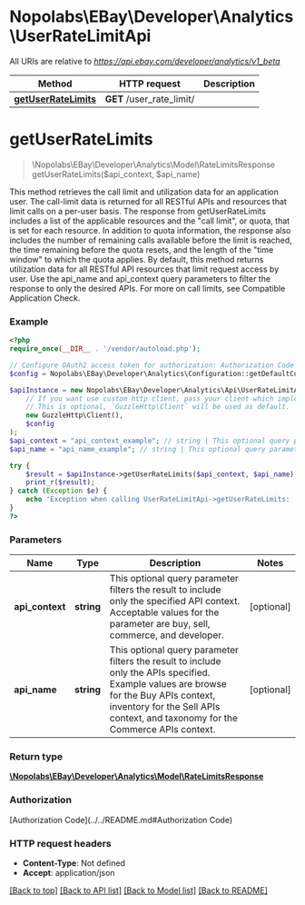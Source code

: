 # Nopolabs\EBay\Developer\Analytics\UserRateLimitApi

All URIs are relative to *https://api.ebay.com/developer/analytics/v1_beta*

Method | HTTP request | Description
------------- | ------------- | -------------
[**getUserRateLimits**](UserRateLimitApi.md#getUserRateLimits) | **GET** /user_rate_limit/ | 


# **getUserRateLimits**
> \Nopolabs\EBay\Developer\Analytics\Model\RateLimitsResponse getUserRateLimits($api_context, $api_name)



This method retrieves the call limit and utilization data for an application user. The call-limit data is returned for all RESTful APIs and resources that limit calls on a per-user basis. The response from getUserRateLimits includes a list of the applicable resources and the &quot;call limit&quot;, or quota, that is set for each resource. In addition to quota information, the response also includes the number of remaining calls available before the limit is reached, the time remaining before the quota resets, and the length of the &quot;time window&quot; to which the quota applies. By default, this method returns utilization data for all RESTful API resources that limit request access by user. Use the api_name and api_context query parameters to filter the response to only the desired APIs. For more on call limits, see Compatible Application Check.

### Example
```php
<?php
require_once(__DIR__ . '/vendor/autoload.php');

// Configure OAuth2 access token for authorization: Authorization Code
$config = Nopolabs\EBay\Developer\Analytics\Configuration::getDefaultConfiguration()->setAccessToken('YOUR_ACCESS_TOKEN');

$apiInstance = new Nopolabs\EBay\Developer\Analytics\Api\UserRateLimitApi(
    // If you want use custom http client, pass your client which implements `GuzzleHttp\ClientInterface`.
    // This is optional, `GuzzleHttp\Client` will be used as default.
    new GuzzleHttp\Client(),
    $config
);
$api_context = "api_context_example"; // string | This optional query parameter filters the result to include only the specified API context. Acceptable values for the parameter are buy, sell, commerce, and developer.
$api_name = "api_name_example"; // string | This optional query parameter filters the result to include only the APIs specified. Example values are browse for the Buy APIs context, inventory for the Sell APIs context, and taxonomy for the Commerce APIs context.

try {
    $result = $apiInstance->getUserRateLimits($api_context, $api_name);
    print_r($result);
} catch (Exception $e) {
    echo 'Exception when calling UserRateLimitApi->getUserRateLimits: ', $e->getMessage(), PHP_EOL;
}
?>
```

### Parameters

Name | Type | Description  | Notes
------------- | ------------- | ------------- | -------------
 **api_context** | **string**| This optional query parameter filters the result to include only the specified API context. Acceptable values for the parameter are buy, sell, commerce, and developer. | [optional]
 **api_name** | **string**| This optional query parameter filters the result to include only the APIs specified. Example values are browse for the Buy APIs context, inventory for the Sell APIs context, and taxonomy for the Commerce APIs context. | [optional]

### Return type

[**\Nopolabs\EBay\Developer\Analytics\Model\RateLimitsResponse**](../Model/RateLimitsResponse.md)

### Authorization

[Authorization Code](../../README.md#Authorization Code)

### HTTP request headers

 - **Content-Type**: Not defined
 - **Accept**: application/json

[[Back to top]](#) [[Back to API list]](../../README.md#documentation-for-api-endpoints) [[Back to Model list]](../../README.md#documentation-for-models) [[Back to README]](../../README.md)

